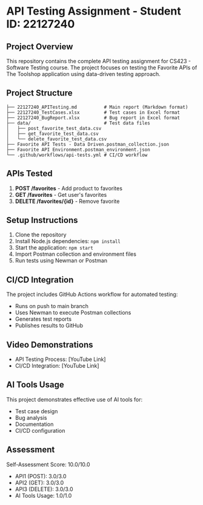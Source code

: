 # API Testing Assignment - Student ID: 22127240   

## Project Overview
This repository contains the complete API testing assignment for CS423 - Software Testing course. The project focuses on testing the Favorite APIs of The Toolshop application using data-driven testing approach.

## Project Structure
```
├── 22127240_APITesting.md          # Main report (Markdown format)
├── 22127240_TestCases.xlsx         # Test cases in Excel format
├── 22127240_BugReport.xlsx         # Bug report in Excel format
├── data/                           # Test data files
│   ├── post_favorite_test_data.csv
│   ├── get_favorite_test_data.csv
│   └── delete_favorite_test_data.csv
├── Favorite API Tests - Data Driven.postman_collection.json
├── Favorite API Environment.postman_environment.json
└── .github/workflows/api-tests.yml # CI/CD workflow
```

## APIs Tested
1. **POST /favorites** - Add product to favorites
2. **GET /favorites** - Get user's favorites
3. **DELETE /favorites/{id}** - Remove favorite

## Setup Instructions
1. Clone the repository
2. Install Node.js dependencies: `npm install`
3. Start the application: `npm start`
4. Import Postman collection and environment files
5. Run tests using Newman or Postman

## CI/CD Integration
The project includes GitHub Actions workflow for automated testing:
- Runs on push to main branch
- Uses Newman to execute Postman collections
- Generates test reports
- Publishes results to GitHub

## Video Demonstrations
- API Testing Process: [YouTube Link]
- CI/CD Integration: [YouTube Link]

## AI Tools Usage
This project demonstrates effective use of AI tools for:
- Test case design
- Bug analysis
- Documentation
- CI/CD configuration

## Assessment
Self-Assessment Score: 10.0/10.0
- API1 (POST): 3.0/3.0
- API2 (GET): 3.0/3.0  
- API3 (DELETE): 3.0/3.0
- AI Tools Usage: 1.0/1.0 